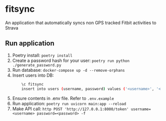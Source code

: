 # fitsync
An application that automatically syncs non GPS tracked Fitbit activities to Strava


## Run application
1. Poetry install: `poetry install`
1. Create a password hash for your user: `poetry run python ./generate_password.py`
1. Run database: `docker-compose up -d --remove-orphans`
1. Insert users into DB:
    ```bash
        \c fitsync
        insert into users (username, password) values ('<username>', '<brcypt password>');
    ```
1. Ensure contents in .env file. Refer to `.env.example`
1. Run application: `poetry run uvicorn main:app --reload`
1. Make API call: `http POST 'http://127.0.0.1:8000/token' username=<username> password=<password> -f`
